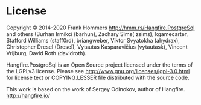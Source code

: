 License
========

Copyright © 2014-2020 Frank Hommers http://hmm.rs/Hangfire.PostgreSql and others (Burhan Irmikci (barhun), Zachary Sims(
zsims), kgamecarter, Stafford Williams (staff0rd), briangweber, Viktor Svyatokha (ahydrax), Christopher Dresel (Dresel),
Vytautas Kasparavičius (vytautask), Vincent Vrijburg, David Roth (davidroth).

Hangfire.PostgreSql is an Open Source project licensed under the terms of the LGPLv3 license. Please
see http://www.gnu.org/licenses/lgpl-3.0.html for license text or COPYING.LESSER file distributed with the source code.

This work is based on the work of Sergey Odinokov, author of Hangfire. <http://hangfire.io/>
